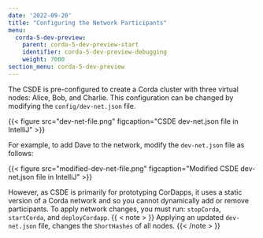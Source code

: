 ```yaml
---
date: '2022-09-20'
title: "Configuring the Network Participants"
menu:
  corda-5-dev-preview:
    parent: corda-5-dev-preview-start
    identifier: corda-5-dev-preview-debugging
    weight: 7000
section_menu: corda-5-dev-preview
---
```

The CSDE is pre-configured to create a Corda cluster with three virtual nodes: Alice, Bob, and Charlie.
This configuration can be changed by modifying the `config/dev-net.json` file.

{{< figure src="dev-net-file.png" figcaption="CSDE dev-net.json file in IntelliJ" >}}

For example, to add Dave to the network, modify the `dev-net.json` file as follows:

{{< figure src="modified-dev-net-file.png" figcaption="Modified CSDE dev-net.json file in IntelliJ" >}}

However, as CSDE is primarily for prototyping CorDapps, it uses a static version of a Corda network and so you cannot dynamically add or remove participants. To apply network changes, you must run: `stopCorda`, `startCorda`, and `deployCordapp`.
{{ < note > }}
Applying an updated `dev-net.json` file, changes the `ShortHashes` of all nodes.
{{< /note > }}
